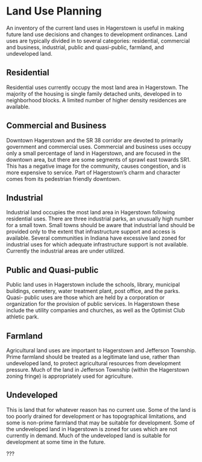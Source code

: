 # Land Use Planning

An inventory of the current land uses in Hagerstown is useful in making future land use decisions and changes to development ordinances. Land uses are typically divided in to several categories: residential, commercial and business, industrial, public and quasi-public, farmland, and undeveloped land.

## Residential

Residential uses currently occupy the most land area in Hagerstown. The majority of the housing is single family detached units, developed in to neighborhood blocks. A limited number of higher density residences are available.

## Commercial and Business

Downtown Hagerstown and the SR 38 corridor are devoted to primarily government and commercial uses. Commercial and business uses occupy only a small percentage of land in Hagerstown, and are focused in the downtown area, but there are some segments of sprawl east towards SR1. This has a negative image for the community, causes congestion, and is more expensive to service. Part of Hagerstown’s charm and character comes from its pedestrian friendly downtown.

## Industrial

Industrial land occupies the most land area in Hagerstown following residential uses. There are three industrial parks, an unusually high number for a small town. Small towns should be aware that industrial land should be provided only to the extent that infrastructure support and access is available. Several communities in Indiana have excessive land zoned for industrial uses for which adequate infrastructure support is not available. Currently the industrial areas are under utilized.

## Public and Quasi-public

Public land uses in Hagerstown include the schools, library, municipal buildings, cemetery, water treatment plant, post office, and the parks. Quasi- public uses are those which are held by a corporation or organization for the provision of public services. In Hagerstown these include the utility companies and churches, as well as the Optimist Club athletic park.

## Farmland

Agricultural land uses are important to Hagerstown and Jefferson Township. Prime farmland should be treated as a legitimate land use, rather than undeveloped land, to protect agricultural resources from development pressure. Much of the land in Jefferson Township (within the Hagerstown zoning fringe) is appropriately used for agriculture.

## Undeveloped

This is land that for whatever reason has no current use. Some of the land is too poorly drained for development or has topographical limitations, and some is non-prime farmland that may be suitable for development. Some of the undeveloped land in Hagerstown is zoned for uses which are not currently in demand. Much of the undeveloped land is suitable for development at some time in the future.

<div class="ph ph-map">???</div>